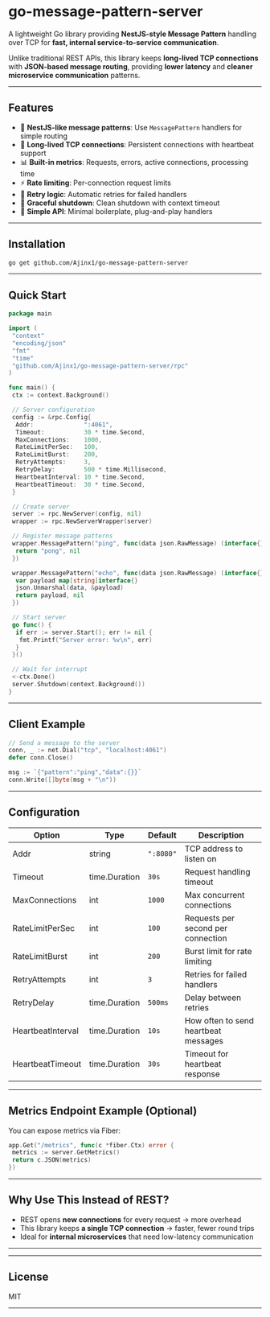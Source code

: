 # go-message-pattern-server

A lightweight Go library providing **NestJS-style Message Pattern** handling over TCP for **fast, internal service-to-service communication**.

Unlike traditional REST APIs, this library keeps **long-lived TCP connections** with **JSON-based message routing**, providing **lower latency** and **cleaner microservice communication** patterns.

---

## Features

* 🚀 **NestJS-like message patterns**: Use `MessagePattern` handlers for simple routing
* 🔄 **Long-lived TCP connections**: Persistent connections with heartbeat support
* 📊 **Built-in metrics**: Requests, errors, active connections, processing time
* ⚡ **Rate limiting**: Per-connection request limits
* 🔁 **Retry logic**: Automatic retries for failed handlers
* 🛑 **Graceful shutdown**: Clean shutdown with context timeout
* 🧠 **Simple API**: Minimal boilerplate, plug-and-play handlers

---

## Installation

```bash
go get github.com/Ajinx1/go-message-pattern-server
```

---

## Quick Start

```go
package main

import (
 "context"
 "encoding/json"
 "fmt"
 "time"
 "github.com/Ajinx1/go-message-pattern-server/rpc"
)

func main() {
 ctx := context.Background()

 // Server configuration
 config := &rpc.Config{
  Addr:              ":4061",
  Timeout:           30 * time.Second,
  MaxConnections:    1000,
  RateLimitPerSec:   100,
  RateLimitBurst:    200,
  RetryAttempts:     3,
  RetryDelay:        500 * time.Millisecond,
  HeartbeatInterval: 10 * time.Second,
  HeartbeatTimeout:  30 * time.Second,
 }

 // Create server
 server := rpc.NewServer(config, nil)
 wrapper := rpc.NewServerWrapper(server)

 // Register message patterns
 wrapper.MessagePattern("ping", func(data json.RawMessage) (interface{}, error) {
  return "pong", nil
 })

 wrapper.MessagePattern("echo", func(data json.RawMessage) (interface{}, error) {
  var payload map[string]interface{}
  json.Unmarshal(data, &payload)
  return payload, nil
 })

 // Start server
 go func() {
  if err := server.Start(); err != nil {
   fmt.Printf("Server error: %v\n", err)
  }
 }()

 // Wait for interrupt
 <-ctx.Done()
 server.Shutdown(context.Background())
}
```

---

## Client Example

```go
// Send a message to the server
conn, _ := net.Dial("tcp", "localhost:4061")
defer conn.Close()

msg := `{"pattern":"ping","data":{}}`
conn.Write([]byte(msg + "\n"))
```

---

## Configuration

| Option            | Type          | Default   | Description                          |
| ----------------- | ------------- | --------- | ------------------------------------ |
| Addr              | string        | `":8080"` | TCP address to listen on             |
| Timeout           | time.Duration | `30s`     | Request handling timeout             |
| MaxConnections    | int           | `1000`    | Max concurrent connections           |
| RateLimitPerSec   | int           | `100`     | Requests per second per connection   |
| RateLimitBurst    | int           | `200`     | Burst limit for rate limiting        |
| RetryAttempts     | int           | `3`       | Retries for failed handlers          |
| RetryDelay        | time.Duration | `500ms`   | Delay between retries                |
| HeartbeatInterval | time.Duration | `10s`     | How often to send heartbeat messages |
| HeartbeatTimeout  | time.Duration | `30s`     | Timeout for heartbeat response       |

---

## Metrics Endpoint Example (Optional)

You can expose metrics via Fiber:

```go
app.Get("/metrics", func(c *fiber.Ctx) error {
 metrics := server.GetMetrics()
 return c.JSON(metrics)
})
```

---

## Why Use This Instead of REST?

* REST opens **new connections** for every request → more overhead
* This library keeps **a single TCP connection** → faster, fewer round trips
* Ideal for **internal microservices** that need low-latency communication

---

---

## License

MIT

---